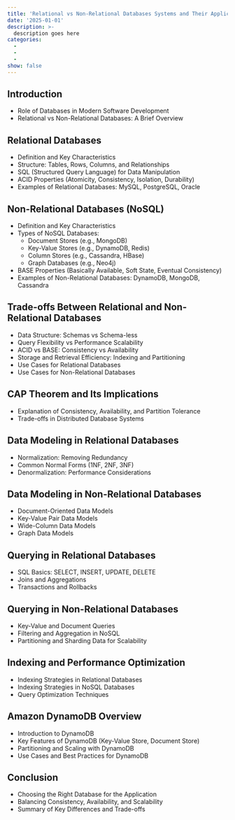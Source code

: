 ```yaml
---
title: 'Relational vs Non-Relational Databases Systems and Their Applications'
date: '2025-01-01'
description: >-
  description goes here
categories:
  -
  -
  -
show: false
---
```


## Introduction

- Role of Databases in Modern Software Development
- Relational vs Non-Relational Databases: A Brief Overview

## Relational Databases

- Definition and Key Characteristics
- Structure: Tables, Rows, Columns, and Relationships
- SQL (Structured Query Language) for Data Manipulation
- ACID Properties (Atomicity, Consistency, Isolation, Durability)
- Examples of Relational Databases: MySQL, PostgreSQL, Oracle

## Non-Relational Databases (NoSQL)

- Definition and Key Characteristics
- Types of NoSQL Databases:
  - Document Stores (e.g., MongoDB)
  - Key-Value Stores (e.g., DynamoDB, Redis)
  - Column Stores (e.g., Cassandra, HBase)
  - Graph Databases (e.g., Neo4j)
- BASE Properties (Basically Available, Soft State, Eventual Consistency)
- Examples of Non-Relational Databases: DynamoDB, MongoDB, Cassandra

## Trade-offs Between Relational and Non-Relational Databases

- Data Structure: Schemas vs Schema-less
- Query Flexibility vs Performance Scalability
- ACID vs BASE: Consistency vs Availability
- Storage and Retrieval Efficiency: Indexing and Partitioning
- Use Cases for Relational Databases
- Use Cases for Non-Relational Databases

## CAP Theorem and Its Implications

- Explanation of Consistency, Availability, and Partition Tolerance
- Trade-offs in Distributed Database Systems

## Data Modeling in Relational Databases

- Normalization: Removing Redundancy
- Common Normal Forms (1NF, 2NF, 3NF)
- Denormalization: Performance Considerations

## Data Modeling in Non-Relational Databases

- Document-Oriented Data Models
- Key-Value Pair Data Models
- Wide-Column Data Models
- Graph Data Models

## Querying in Relational Databases

- SQL Basics: SELECT, INSERT, UPDATE, DELETE
- Joins and Aggregations
- Transactions and Rollbacks

## Querying in Non-Relational Databases

- Key-Value and Document Queries
- Filtering and Aggregation in NoSQL
- Partitioning and Sharding Data for Scalability

## Indexing and Performance Optimization

- Indexing Strategies in Relational Databases
- Indexing Strategies in NoSQL Databases
- Query Optimization Techniques

## Amazon DynamoDB Overview

- Introduction to DynamoDB
- Key Features of DynamoDB (Key-Value Store, Document Store)
- Partitioning and Scaling with DynamoDB
- Use Cases and Best Practices for DynamoDB

## Conclusion

- Choosing the Right Database for the Application
- Balancing Consistency, Availability, and Scalability
- Summary of Key Differences and Trade-offs
